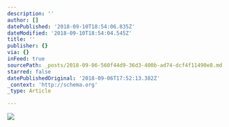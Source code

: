 ```yaml
---
description: ''
author: []
datePublished: '2018-09-10T18:54:06.835Z'
dateModified: '2018-09-10T18:54:04.545Z'
title: ''
publisher: {}
via: {}
inFeed: true
sourcePath: _posts/2018-09-06-560f44d9-36d3-400b-ad74-dcf4f11490e8.md
starred: false
datePublishedOriginal: '2018-09-06T17:52:13.382Z'
_context: 'http://schema.org'
_type: Article

---
```

![](https://the-grid-user-content.s3-us-west-2.amazonaws.com/cf4489ec-05f0-49bd-9499-f63cbbb0103c.jpg)